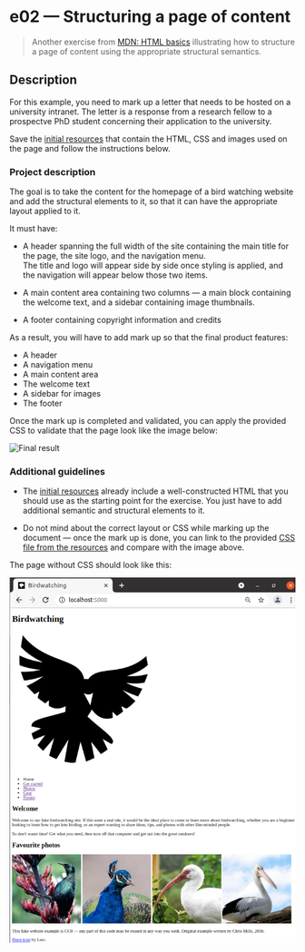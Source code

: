 # e02 &mdash; Structuring a page of content
> Another exercise from [MDN: HTML basics](https://developer.mozilla.org/en-US/docs/Learn/HTML/Introduction_to_HTML/Structuring_a_page_of_content) illustrating how to structure a page of content using the appropriate structural semantics.

## Description

For this example, you need to mark up a letter that needs to be hosted on a university intranet. The letter is a response from a research fellow to a prospectve PhD student concerning their application to the university.

Save the [initial resources](https://github.com/mdn/learning-area/blob/master/html/introduction-to-html/structuring-a-page-of-content-start/assets.zip?raw=true) that contain the HTML, CSS and images used on the page and follow the instructions below.

### Project description

The goal is to take the content for the homepage of a bird watching website and add the structural elements to it, so that it can have the appropriate layout applied to it.

It must have:
+ A header spanning the full width of the site containing the main title for the page, the site logo, and the navigation menu.<br>The title and logo will appear side by side once styling is applied, and the navigation will appear below those two items.

+ A main content area containing two columns &mdash; a main block containing the welcome text, and a sidebar containing image thumbnails.

+ A footer containing copyright information and credits

As a result, you will have to add mark up so that the final product features:
+ A header
+ A navigation menu
+ A main content area
+ The welcome text
+ A sidebar for images
+ The footer

Once the mark up is completed and validated, you can apply the provided CSS to validate that the page look like the image below:

![Final result](https://developer.mozilla.org/en-US/docs/Learn/HTML/Introduction_to_HTML/Structuring_a_page_of_content/example-page.png)


### Additional guidelines

+ The [initial resources](https://github.com/mdn/learning-area/blob/master/html/introduction-to-html/structuring-a-page-of-content-start/assets.zip?raw=true) already include a well-constructed HTML that you should use as the starting point for the exercise. You just have to add additional semantic and structural elements to it.

+ Do not mind about the correct layout or CSS while marking up the document &mdash; once the mark up is done, you can link to the provided [CSS file from the resources](https://github.com/mdn/learning-area/blob/master/html/introduction-to-html/structuring-a-page-of-content-start/assets.zip?raw=true) and compare with the image above.

The page without CSS should look like this:

![Page without CSS](docs/images/website_no_css.png)